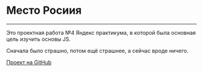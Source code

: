 # Место Росиия
____________________________________________

Это проектная работа №4 Яндекс практикума, в которой была основная цель изучить основы JS.

Сначала было страшно, потом ещё страшнее, а сейчас вроде ничего.

[Проект на GitHub](https://juryorava.github.io/russian-travel/)